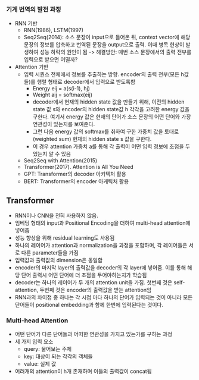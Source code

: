 ### 기계 번역의 발전 과정
- RNN 기반
  - RNN(1986), LSTM(1997)
  - Seq2Seq(2014): 소스 문장이 input으로 들어온 뒤, context vector에 해당 문장의 정보를 압축하고 번역된 문장을 output으로 출력. 이때 병목 현상이 발생하여 성능 하락의 원인이 됨 -> 해결방안: 매번 소스 문장에서의 출력 전부를 입력으로 받으면 어떨까?
- Attention 기반
  - 입력 시퀀스 전체에서 정보를 추출하는 방향. encoder의 출력 전부(모든 h값들)를 행렬 형태로 decoder에서 입력으로 받도록함
    - Energy eij = a(s(i-1), hj)
    - Weight aij = softmax(eij)
    - decoder에서 현재의 hidden state 값을 만들기 위해, 이전의 hidden state 값 s와 encoder의 hidden state값 h 각각을 고려한 energy 값을 구한다. 여기서 energy 값은 현재의 단어가 소스 문장의 어떤 단어와 가장 연관성이 있는지를 보여준다.
    - 그런 다음 energy 값의 softmax를 취하여 구한 가중치 값을 토대로 (weighted sum) 현재의 hidden state s 값을 구한다.
    - 이 경우 attention 가중치 a를 통해 각 출력이 어떤 입력 정보에 초점을 두었는지 알 수 있음
  - Seq2Seq with Attention(2015)
  - Transformer(2017). Attention is All You Need
  - GPT: Transformer의 decoder 아키텍처 활용
  - BERT: Transformer의 encoder 아케틱처 활용

## Transformer
- RNN이나 CNN을 전혀 사용하지 않음. 
- 임베딩 형태의 input과 Positional Encoding을 더하여 multi-head attention에 넣어줌
- 성능 향상을 위해 residual learning도 사용됨
- 하나의 레이어가 attention과 normalization을 과정을 포함하며, 각 레이어들은 서로 다른 parameter들을 가짐
- 입력값과 출력값의 dimension은 동일함
- encoder의 마지막 layer의 출력값을 decoder의 각 layer에 넣어줌. 이를 통해 해당 단어 출력시 어떤 단어에 더 초점을 두어야하는지가 학습됨
- decoder는 하나의 레이어가 두 개의 attention unit을 가짐. 첫번째 것은 self-attention, 두번째 것은 encoder의 출력값을 받는 attention임
- RNN과의 차이점 중 하나는 각 시점 마다 하나의 단어가 입력되는 것이 아니라 모든 단어들이 positional embedding과 함께 한번에 입력된다는 것이다.

### Multi-head Attention
- 어떤 단어가 다른 단어들과 어떠한 연관성을 가지고 있는가를 구하는 과정
- 세 가지 입력 요소
  - query: 물어보는 주체
  - key: 대상이 되는 각각의 객체들
  - value: 실제 값
- 여러개의 attention이 h개 존재하며 이들의 출력값이 concat됨
